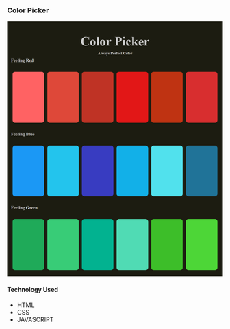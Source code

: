 ### Color Picker

![](/Image/screencapture-127-0-0-1-5500-index-html-2022-10-12-10_53_49.png)

#### Technology Used
 - HTML 
 - CSS
 - JAVASCRIPT